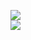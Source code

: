 [![](https://img.shields.io/badge/Made%20With-Github%20Spray-lightgrey.svg?style=for-the-badge&logo=github)](https://github.com/Annihil/github-spray#22713)  
[![](https://i.imgur.com/2DrTn0Z.gif)](https://github.com/Annihil/github-spray)